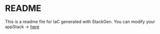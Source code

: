 # README
This is a readme file for IaC generated with StackGen.
You can modify your appStack -> [here](http://cloud.stackgen.com/appstacks/edeb8be2-9d8f-4367-9351-37f7367c472e)
